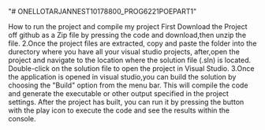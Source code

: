 "# ONELLOTARJANNEST10178800_PROG6221POEPART1" 

How to run the project and compile my project
First Download the Project off github as a Zip file by pressing the code and download,then unzip the file.
2.Once the project files are extracted, copy and paste the folder into the durectory where you have all your visual studio projects, after,open the project and navigate to the location where the solution file (.sln) is located. Double-click on the solution file to open the project in Visual Studio.
3.Once the application is opened in visual studio,you can build the solution by choosing the "Build" option from the menu bar. This will compile the code and generate the executable or other output  specified in the project settings. After the project has built, you can run it by pressing the button with the play icon to execute the code and see the results within the console.


